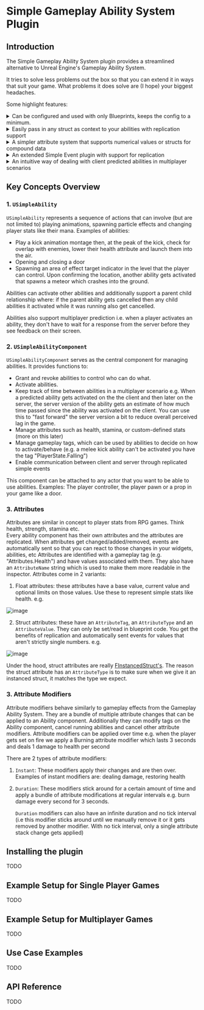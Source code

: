 # Simple Gameplay Ability System Plugin

## Introduction
The Simple Gameplay Ability System plugin provides a streamlined alternative to Unreal Engine's Gameplay Ability System.  

It tries to solve less problems out the box so that you can extend it in ways that suit your game. What problems it does solve are (I hope) your biggest headaches.  

Some highlight features:

<details>
	<summary>Can be configured and used with only Blueprints, keeps the config to a minimum. </summary>
</br>
	
| Ability component setup  | Ability setup | Gameplay effect|
| ------------- | ------------- | -------------|
| ![image](https://github.com/user-attachments/assets/7aff04d1-ae6f-4488-a0c7-04d7498eae51)  | ![image](https://github.com/user-attachments/assets/f81744e5-4222-4930-b245-43ed2441ac34)  | ![image](https://github.com/user-attachments/assets/0cd54c36-e3b6-4054-9a00-f2a9f146035e) |

</details>

<details>
	<summary> Easily pass in any struct as context to your abilities with replication support </summary>
  </br>
	When activating the ability  
	
  ![image](https://github.com/user-attachments/assets/4cc3c77e-f4d7-4f93-96e3-79079efa1af8)  
	
  Within the ability
  ![image](https://github.com/user-attachments/assets/710c4058-8ef7-4794-9b4b-ed81ee6fc87f)

</details>

<details>
	</br>
	<summary> A simpler attribute system that supports numerical values or structs for compound data </summary>
	
![image](https://github.com/user-attachments/assets/8ad445d5-c456-4f06-86c7-f331d729b587)
![image](https://github.com/user-attachments/assets/5bdcea57-39dd-4606-aa34-b32e4aab594a)

</details>

<details>
	</br>
	<summary> An extended Simple Event plugin with support for replication </summary>

Read more about [the Simple Event plugin here.](https://github.com/strayTrain/SimpleEventSubsystemPlugin) Simple Gameplay Ability System comes with some built in events like when an attribute changes or an ability ends. A full breakdown of the available events is detailed later.
	
![image](https://github.com/user-attachments/assets/0aa7f42a-939f-4c4c-9a8b-4c0246ea1471)

![image](https://github.com/user-attachments/assets/2db1cecd-b6d1-4842-a0be-56346000d3b1)


</details>

<details>
<summary> An intuitive way of dealing with client predicted abilities in multiplayer scenarios </summary>	
</br>
When using prediction we allow the client to run its own version of the ability as if it had authority while the server also runs the same ability. We define 
structs that keep track of the ability state and when the server and client mismatch, the client corrects their local ability.  
	
</br>
 
![image](https://github.com/user-attachments/assets/baba4c58-c3cb-4be4-b8a9-0e4d8c660ecc)
</details>

## Key Concepts Overview

### 1. `USimpleAbility`
`USimpleAbility` represents a sequence of actions that can involve (but are not limited to) playing animations, spawning particle effects and changing player stats like their mana. Examples of abilities:
- Play a kick animation montage then, at the peak of the kick, check for overlap with enemies, lower their health attribute and launch them into the air.
- Opening and closing a door
- Spawning an area of effect target indicator in the level that the player can control. Upon confirming the location, another ability gets activated that spawns a meteor which crashes into the ground.

Abilities can activate other abilities and additionally support a parent child relationship where: if the parent ability gets cancelled then any child abilities it activated while it was running also get cancelled.  

Abilities also support multiplayer prediction i.e. when a player activates an ability, they don't have to wait for a response from the server before they see feedback on their screen.

### 2. `USimpleAbilityComponent`
`USimpleAbilityComponent` serves as the central component for managing abilities. It provides functions to:
- Grant and revoke abilities to control who can do what.
- Activate abilities.
- Keep track of time between abilities in a multiplayer scenario e.g. When a predicted ability gets activated on the the client and then later on the server, the server version of the ability gets an estimate of how much time passed since the ability was activated on the client.  You can use this to "fast forward" the server version a bit to reduce overall perceived lag in the game.
- Manage attributes such as health, stamina, or custom-defined stats (more on this later)
- Manage gameplay tags, which can be used by abilities to decide on how to activate/behave (e.g. a melee kick ability can't be activated you have the tag "PlayerState.Falling")
- Enable communication between client and server through replicated simple events

This component can be attached to any actor that you want to be able to use abilities. Examples: The player controller, the player pawn or a prop in your game like a door.

### 3. Attributes
Attributes are similar in concept to player stats from RPG games. Think health, strength, stamina etc.  
Every ability component has their own attributes and the attributes are replicated. When attributes get changed/added/removed, events are automatically sent so that you can react to those changes in your widgets, abilities, etc
Attributes are identified with a gameplay tag (e.g. "Attributes.Health") and have values associated with them. They also have an `AttributeName` string which is used to make them more readable in the inspector.
Attributes come in 2 variants:
1. Float attributes: these attributes have a base value, current value and optional limits on those values. Use these to represent simple stats like health. e.g.

![image](https://github.com/user-attachments/assets/b8b536bd-d611-4f48-8b2c-91f5610763a1)

2. Struct attributes: these have an `AttributeTag`, an `AttributeType` and an `AttributeValue`. They can only be set/read in blueprint code.
You get the benefits of replication and automatically sent events for values that aren't strictly single numbers. e.g.  

![image](https://github.com/user-attachments/assets/3724a265-eddb-49de-8414-81584a67268a)

Under the hood, struct attributes are really [FInstancedStruct's](https://forums.unrealengine.com/t/can-someone-show-my-how-to-use-finstancedstruct-please/1898788?utm_source=chatgpt.com). The reason the struct attribute has an `AttributeType` is to make sure when we give it an instanced struct, it matches the type we expect.

### 3. Attribute Modifiers
Attribute modifiers behave similarly to gameplay effects from the Gameplay Ability System.
They are a bundle of multiple attribute changes that can be applied to an Ability component. Additionally they can modify tags on the Ability component, cancel running abilities and cancel other attribute modifiers.
Attribute modifiers can be applied over time e.g. when the player gets set on fire we apply a Burning attribute modifier which lasts 3 seconds and deals 1 damage to health per second

There are 2 types of attribute modifiers:
1. `Instant`: These modifiers apply their changes and are then over. Examples of instant modifiers are: dealing damage, restoring health
2. `Duration`: These modifiers stick around for a certain amount of time and apply a bundle of attribute modifications at regular intervals e.g. burn damage every second for 3 seconds.

   `Duration` modifiers can also have an infinite duration and no tick interval (i.e this modifier sticks around until we manually remove it or it gets removed by another modifier. With no tick interval, only a single attribute stack change gets applied)

## Installing the plugin
TODO

## Example Setup for Single Player Games
TODO

## Example Setup for Multiplayer Games
TODO

## Use Case Examples
TODO

## API Reference
TODO

